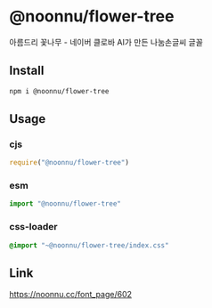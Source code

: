 # @noonnu/flower-tree
아름드리 꽃나무 - 네이버 클로바 AI가 만든 나눔손글씨 글꼴

## Install
```sh
npm i @noonnu/flower-tree
```
## Usage
### cjs
```js
require("@noonnu/flower-tree")
```
### esm
```js
import "@noonnu/flower-tree"
```
### css-loader
```css
@import "~@noonnu/flower-tree/index.css"
```

## Link
https://noonnu.cc/font_page/602